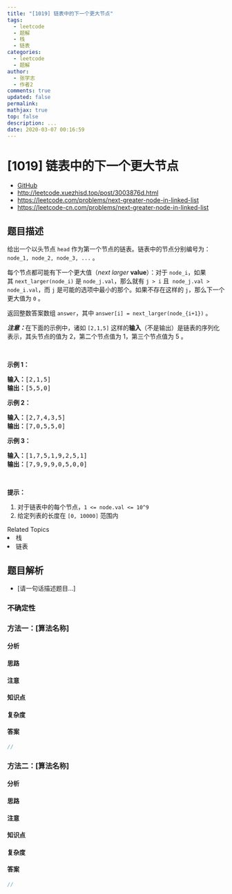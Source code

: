 ```yaml
---
title: "[1019] 链表中的下一个更大节点"
tags:
  - leetcode
  - 题解
  - 栈
  - 链表
categories:
  - leetcode
  - 题解
author:
  - 张学志
  - 作者2
comments: true
updated: false
permalink:
mathjax: true
top: false
description: ...
date: 2020-03-07 00:16:59
---
```



# [1019] 链表中的下一个更大节点
* [GitHub](https://github.com/algoboy101/LeetCodeCrowdsource/tree/master/_posts/QA/%5B1019%5D%20%E9%93%BE%E8%A1%A8%E4%B8%AD%E7%9A%84%E4%B8%8B%E4%B8%80%E4%B8%AA%E6%9B%B4%E5%A4%A7%E8%8A%82%E7%82%B9.md)
* http://leetcode.xuezhisd.top/post/3003876d.html
* https://leetcode.com/problems/next-greater-node-in-linked-list
* https://leetcode-cn.com/problems/next-greater-node-in-linked-list


## 题目描述

<p>给出一个以头节点&nbsp;<code>head</code>&nbsp;作为第一个节点的链表。链表中的节点分别编号为：<code>node_1, node_2, node_3, ...</code> 。</p>

<p>每个节点都可能有下一个更大值（<em>next larger</em> <strong>value</strong>）：对于&nbsp;<code>node_i</code>，如果其&nbsp;<code>next_larger(node_i)</code>&nbsp;是&nbsp;<code>node_j.val</code>，那么就有&nbsp;<code>j &gt; i</code>&nbsp;且&nbsp;&nbsp;<code>node_j.val &gt; node_i.val</code>，而&nbsp;<code>j</code>&nbsp;是可能的选项中最小的那个。如果不存在这样的&nbsp;<code>j</code>，那么下一个更大值为&nbsp;<code>0</code>&nbsp;。</p>

<p>返回整数答案数组&nbsp;<code>answer</code>，其中&nbsp;<code>answer[i] = next_larger(node_{i+1})</code>&nbsp;。</p>

<p><strong><em>注意：</em></strong>在下面的示例中，诸如 <code>[2,1,5]</code> 这样的<strong>输入</strong>（不是输出）是链表的序列化表示，其头节点的值为&nbsp;2，第二个节点值为 1，第三个节点值为&nbsp;5 。</p>

<p>&nbsp;</p>

<p><strong>示例 1：</strong></p>

<pre><strong>输入：</strong>[2,1,5]
<strong>输出：</strong>[5,5,0]
</pre>

<p><strong>示例 2：</strong></p>

<pre><strong>输入：</strong>[2,7,4,3,5]
<strong>输出：</strong>[7,0,5,5,0]
</pre>

<p><strong>示例 3：</strong></p>

<pre><strong>输入：</strong>[1,7,5,1,9,2,5,1]
<strong>输出：</strong>[7,9,9,9,0,5,0,0]
</pre>

<p>&nbsp;</p>

<p><strong>提示：</strong></p>

<ol>
	<li>对于链表中的每个节点，<code>1 &lt;= node.val&nbsp;&lt;= 10^9</code></li>
	<li>给定列表的长度在 <code>[0, 10000]</code>&nbsp;范围内</li>
</ol>
<div><div>Related Topics</div><div><li>栈</li><li>链表</li></div></div>


## 题目解析
* [请一句话描述题目...]

### 不确定性


### 方法一：[算法名称]

#### 分析

#### 思路

#### 注意

#### 知识点

#### 复杂度

#### 答案

```cpp
//
```


### 方法二：[算法名称]

#### 分析

#### 思路

#### 注意

#### 知识点

#### 复杂度

#### 答案

```cpp
//
```


